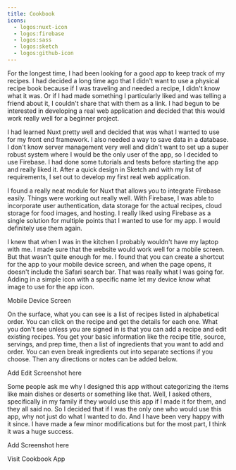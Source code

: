 ```yaml
---
title: Cookbook
icons:
  - logos:nuxt-icon
  - logos:firebase
  - logos:sass
  - logos:sketch
  - logos:github-icon
---
```


For the longest time, I had been looking for a good app to keep track of my recipes. I had decided a long time ago that I didn't want to use a physical recipe book because if I was traveling and needed a recipe, I didn't know what it was. Or if I had made something I particularly liked and was telling a friend about it, I couldn't share that with them as a link. I had begun to be interested in developing a real web application and decided that this would work really well for a beginner project. 

I had learned Nuxt pretty well and decided that was what I wanted to use for my front end framework. I also needed a way to save data in a database. I don't know server management very well and didn't want to set up a super robust system where I would be the only user of the app, so I decided to use Firebase. I had done some tutorials and tests before starting the app and really liked it. After a quick design in Sketch and with my list of requirements, I set out to develop my first real web application.

I found a really neat module for Nuxt that allows you to integrate Firebase easily. Things were working out really well. With Firebase, I was able to incorporate user authentication, data storage for the actual recipes, cloud storage for food images, and hosting. I really liked using Firebase as a single solution for multiple points that I wanted to use for my app. I would definitely use them again. 

I knew that when I was in the kitchen I probably wouldn't have my laptop with me. I made sure that the website would work well for a mobile screen. But that wasn't quite enough for me. I found that you can create a shortcut for the app to your mobile device screen, and when the page opens, it doesn't include the Safari search bar. That was really what I was going for. Adding in a simple icon with a specific name let my device know what image to use for the app icon. 

<dev-note>Mobile Device Screen</dev-note>

On the surface, what you can see is a list of recipes listed in alphabetical order. You can click on the recipe and get the details for each one. What you don't see unless you are signed in is that you can add a recipe and edit existing recipes. You get your basic information like the recipe title, source, servings, and prep time, then a list of ingredients that you want to add and order. You can even break ingredients out into separate sections if you choose. Then any directions or notes can be added below.

<dev-note>Add Edit Screenshot here</dev-note>

Some people ask me why I designed this app without categorizing the items like main dishes or deserts or something like that. Well, I asked others, specifically in my family if they would use this app if I made it for them, and they all said no. So I decided that if I was the only one who would use this app, why not just do what I wanted to do. And I have been very happy with it since. I have made a few minor modifications but for the most part, I think it was a huge success.

<dev-note>Add Screenshot here</dev-note>

<content-btn href="https://cookbook.nathanblaylock.com/">Visit Cookbook App</content-btn>